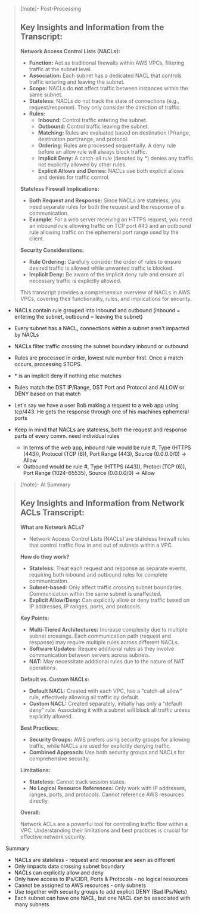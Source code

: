 >[!note]- Post-Processing
>## Key Insights and Information from the Transcript:
>
>**Network Access Control Lists (NACLs):**
>
>* **Function:** Act as traditional firewalls within AWS VPCs, filtering traffic at the subnet level.
>* **Association:** Each subnet has a dedicated NACL that controls traffic entering and leaving the subnet.
>* **Scope:** NACLs do **not** affect traffic between instances within the same subnet.
>* **Stateless:** NACLs do not track the state of connections (e.g., request/response). They only consider the direction of traffic.
>* **Rules:**
>    * **Inbound:** Control traffic entering the subnet.
>    * **Outbound:** Control traffic leaving the subnet.
>    * **Matching:** Rules are evaluated based on destination IP/range, destination port/range, and protocol.
>    * **Ordering:** Rules are processed sequentially. A deny rule before an allow rule will always block traffic.
>    * **Implicit Deny:** A catch-all rule (denoted by *) denies any traffic not explicitly allowed by other rules.
>    * **Explicit Allows and Denies:** NACLs use both explicit allows and denies for traffic control.
>
>**Stateless Firewall Implications:**
>
>* **Both Request and Response:**  Since NACLs are stateless, you need separate rules for both the request and the response of a communication.
>* **Example:**  For a web server receiving an HTTPS request, you need an inbound rule allowing traffic on TCP port 443 and an outbound rule allowing traffic on the ephemeral port range used by the client.
>
>**Security Considerations:**
>
>* **Rule Ordering:** Carefully consider the order of rules to ensure desired traffic is allowed while unwanted traffic is blocked.
>* **Implicit Deny:**  Be aware of the implicit deny rule and ensure all necessary traffic is explicitly allowed.
>
>
>
>This transcript provides a comprehensive overview of NACLs in AWS VPCs, covering their functionality, rules, and implications for security.
>
- NACLs contain rule grouped into inbound and outbound (inbound = entering the subnet, outbound = leaving the subnet)
- Every subnet has a NACL, connections within a subnet aren't impacted by NACLs
- NACLs filter traffic crossing the subnet boundary inbound or outbound
- Rules are processed in order, lowest rule number first. Once a match occurs, processing STOPS.
- \* is an implicit deny if nothing else matches
- Rules match the DST IP/Range, DST Port and Protocol and ALLOW or DENY based on that match

- Let's say we have a user Bob making a request to a web app using tcp/443. He gets the response through one of his machines ephemeral ports
- Keep in mind that NACLs are stateless, both the request and response parts of every comm. need individual rules
	- In terms of the web app, inbound rule would be rule #, Type (HTTPS (443)), Protocol (TCP (6)), Port Range (443), Source (0.0.0.0/0) -> Allow
	- Outbound would be rule #, Type (HTTPS (443)), Protocl (TCP (6)), Port Range (1024-65535), Source (0.0.0.0/0) -> Allow

>[!note]- AI Summary
>## Key Insights and Information from Network ACLs Transcript:
>
>**What are Network ACLs?**
>
>* Network Access Control Lists (NACLs) are stateless firewall rules that control traffic flow in and out of subnets within a VPC.
>
>**How do they work?**
>
>* **Stateless:** Treat each request and response as separate events, requiring both inbound and outbound rules for complete communication.
>* **Subnet-based:** Only affect traffic crossing subnet boundaries. Communication within the same subnet is unaffected.
>* **Explicit Allow/Deny:**  Can explicitly allow or deny traffic based on IP addresses, IP ranges, ports, and protocols.
>
>**Key Points:**
>
>* **Multi-Tiered Architectures:**  Increase complexity due to multiple subnet crossings. Each communication path (request and response) may require multiple rules across different NACLs.
>* **Software Updates:**  Require additional rules as they involve communication between servers across subnets.
>* **NAT:**  May necessitate additional rules due to the nature of NAT operations.
>
>**Default vs. Custom NACLs:**
>
>* **Default NACL:**  Created with each VPC, has a "catch-all allow" rule, effectively allowing all traffic by default.
>* **Custom NACL:**  Created separately, initially has only a "default deny" rule.  Associating it with a subnet will block all traffic unless explicitly allowed.
>
>**Best Practices:**
>
>* **Security Groups:**  AWS prefers using security groups for allowing traffic, while NACLs are used for explicitly denying traffic.
>* **Combined Approach:**  Use both security groups and NACLs for comprehensive security.
>
>**Limitations:**
>
>* **Stateless:**  Cannot track session states.
>* **No Logical Resource References:**  Only work with IP addresses, ranges, ports, and protocols. Cannot reference AWS resources directly.
>
>
>**Overall:**
>
>Network ACLs are a powerful tool for controlling traffic flow within a VPC. Understanding their limitations and best practices is crucial for effective network security.
>

Summary 
- NACLs are stateless - request and response are seen as different
- Only impacts data crossing subnet boundary
- NACLs can explicitly allow and deny
- Only have access to IPs/CIDR, Ports & Protocols - no logical resources
- Cannot be assigned to AWS resources - only subnets
- Use together with security groups to add explicit DENY (Bad IPs/Nets)
- Each subnet can have one NACL, but one NACL can be associated with many subnets




